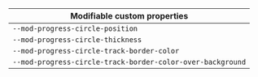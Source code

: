 | Modifiable custom properties                               |
| ---------------------------------------------------------- |
| `--mod-progress-circle-position`                           |
| `--mod-progress-circle-thickness`                          |
| `--mod-progress-circle-track-border-color`                 |
| `--mod-progress-circle-track-border-color-over-background` |
